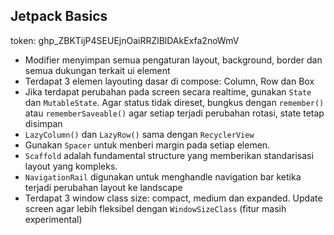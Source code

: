 ## Jetpack Basics

token: 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

* Modifier menyimpan semua pengaturan layout, background, border dan semua dukungan terkait ui element
* Terdapat 3 elemen layouting dasar di compose: Column, Row dan Box
* Jika terdapat perubahan pada screen secara realtime, gunakan `State` dan `MutableState`. Agar status tidak direset, bungkus dengan `remember()` atau `rememberSaveable()` agar setiap terjadi perubahan rotasi, state tetap disimpan
* `LazyColumn()` dan `LazyRow()` sama dengan `RecyclerView`
* Gunakan `Spacer` untuk menberi margin pada setiap elemen.
* `Scaffold` adalah fundamental structure yang memberikan standarisasi layout yang kompleks.
* `NavigationRail` digunakan untuk menghandle navigation bar ketika terjadi perubahan layout ke landscape
* Terdapat 3 window class size: compact, medium dan expanded. Update screen agar lebih fleksibel dengan `WindowSizeClass` (fitur masih experimental)